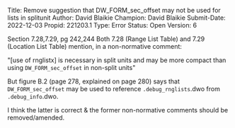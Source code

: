 Title:       Remove suggestion that DW_FORM_sec_offset may not be used for lists in splitunit
Author:      David Blaikie
Champion:    David Blaikie
Submit-Date: 2022-12-03
Propid:      221203.1
Type:        Error
Status:      Open
Version:     6

Section 7.28,7.29, pg 242,244
Both 7.28 (Range List Table) and 7.29 (Location List Table) mention, in a 
non-normative comment:

"[use of rnglistx] is necessary in split units and may be more compact than 
using `DW_FORM_sec_offset` in non-split units"

But figure B.2 (page 278, explained on page 280) says that `DW_FORM_sec_offset` 
may be used to reference `.debug_rnglists`.dwo from `.debug_info`.dwo.

I think the latter is correct & the former non-normative comments should be 
removed/amended.
